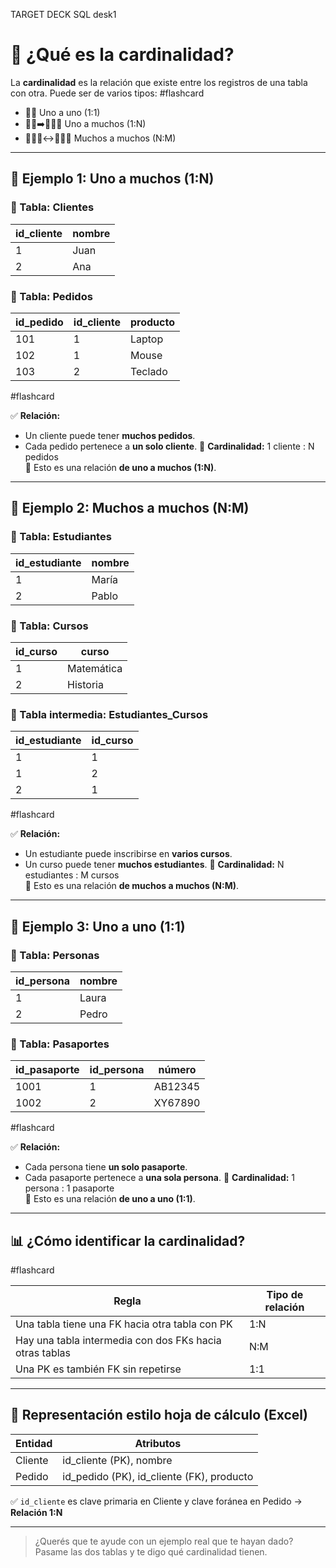 TARGET DECK
SQL desk1

# 🔢 ¿Qué es la cardinalidad?

La **cardinalidad** es la relación que existe entre los registros de una tabla con otra. Puede ser de varios tipos: #flashcard

- 🧍‍♂️ Uno a uno (1:1)
- 🧍‍♂️➡️🧑‍🤝‍🧑 Uno a muchos (1:N)
- 🧑‍🤝‍🧑↔️🧑‍🤝‍🧑 Muchos a muchos (N:M)
<!--ID: 1749477197389-->


---

## 🧱 Ejemplo 1: Uno a muchos (1:N)
### 🧾 Tabla: Clientes
| id_cliente | nombre |
|------------|--------|
| 1          | Juan   |
| 2          | Ana    |
### 🧾 Tabla: Pedidos
| id_pedido | id_cliente | producto |
|-----------|------------|----------|
| 101       | 1          | Laptop   |
| 102       | 1          | Mouse    |
| 103       | 2          | Teclado  |
 #flashcard


✅ **Relación:**
- Un cliente puede tener **muchos pedidos**.
- Cada pedido pertenece a **un solo cliente**.
📌 **Cardinalidad:** 1 cliente : N pedidos  
🧭 Esto es una relación **de uno a muchos (1:N)**.
<!--ID: 1749477782828-->


---

## 🧱 Ejemplo 2: Muchos a muchos (N:M)
### 🧾 Tabla: Estudiantes
| id_estudiante | nombre  |
|---------------|---------|
| 1             | María   |
| 2             | Pablo   |
### 🧾 Tabla: Cursos
| id_curso | curso     |
|----------|-----------|
| 1        | Matemática |
| 2        | Historia   |
### 🧾 Tabla intermedia: Estudiantes_Cursos
| id_estudiante | id_curso |
|---------------|----------|
| 1             | 1        |
| 1             | 2        |
| 2             | 1        |
 #flashcard


✅ **Relación:**
- Un estudiante puede inscribirse en **varios cursos**.
- Un curso puede tener **muchos estudiantes**.
📌 **Cardinalidad:** N estudiantes : M cursos  
🧭 Esto es una relación **de muchos a muchos (N:M)**.
<!--ID: 1749477782901-->



---

## 🧱 Ejemplo 3: Uno a uno (1:1)
### 🧾 Tabla: Personas
| id_persona | nombre |
|------------|--------|
| 1          | Laura  |
| 2          | Pedro  |
### 🧾 Tabla: Pasaportes
| id_pasaporte | id_persona | número  |
|--------------|------------|---------|
| 1001         | 1          | AB12345 |
| 1002         | 2          | XY67890 |
 #flashcard


✅ **Relación:**
- Cada persona tiene **un solo pasaporte**.
- Cada pasaporte pertenece a **una sola persona**.
📌 **Cardinalidad:** 1 persona : 1 pasaporte  
🧭 Esto es una relación **de uno a uno (1:1)**.
<!--ID: 1749477782959-->


---

## 📊 ¿Cómo identificar la cardinalidad?
 #flashcard

| Regla | Tipo de relación |
|-------|------------------|
| Una tabla tiene una FK hacia otra tabla con PK | 1:N |
| Hay una tabla intermedia con dos FKs hacia otras tablas | N:M |
| Una PK es también FK sin repetirse | 1:1 |
<!--ID: 1749477783009-->


---

## 🧱 Representación estilo hoja de cálculo (Excel)

| Entidad  | Atributos                                       |
|----------|--------------------------------------------------|
| Cliente  | id_cliente (PK), nombre                          |
| Pedido   | id_pedido (PK), id_cliente (FK), producto        |

✅ `id_cliente` es clave primaria en Cliente y clave foránea en Pedido → **Relación 1:N**

---

> ¿Querés que te ayude con un ejemplo real que te hayan dado? Pasame las dos tablas y te digo qué cardinalidad tienen.
